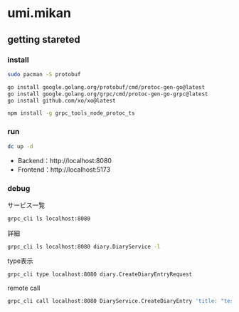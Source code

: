 # umi.mikan

## getting stareted

### install

```bash
sudo pacman -S protobuf
```

```bash
go install google.golang.org/protobuf/cmd/protoc-gen-go@latest
go install google.golang.org/grpc/cmd/protoc-gen-go-grpc@latest
go install github.com/xo/xo@latest
```

```bash
npm install -g grpc_tools_node_protoc_ts
```

### run

```bash
dc up -d
```

- Backend：http://localhost:8080
- Frontend：http://localhost:5173

### debug

サービス一覧

```bash
grpc_cli ls localhost:8080
```

詳細

```bash
grpc_cli ls localhost:8080 diary.DiaryService -l
```

type表示

```bash
grpc_cli type localhost:8080 diary.CreateDiaryEntryRequest
```

remote call

```bash
grpc_cli call localhost:8080 DiaryService.CreateDiaryEntry 'title: "test",content:"test"'
```
